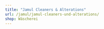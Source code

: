 ```yaml
---
title: "Jamul Cleaners & Alterations"
url: /jamul/jamul-cleaners-und-alterations/
shop: Wäscherei
---
```

